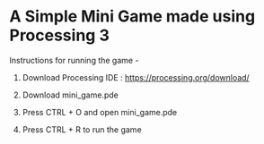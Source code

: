 # A Simple Mini Game made using Processing 3

Instructions for running the game - 

1. Download Processing IDE : https://processing.org/download/

2. Download mini_game.pde

3. Press CTRL + O and open mini_game.pde

4. Press CTRL + R to run the game
